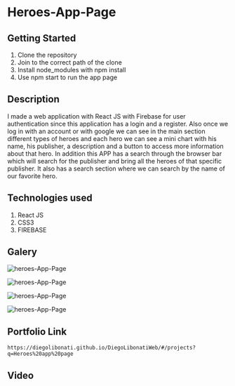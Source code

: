 # Heroes-App-Page

## Getting Started

1. Clone the repository
2. Join to the correct path of the clone
3. Install node_modules with npm install
4. Use npm start to run the app page

## Description

I made a web application with React JS with Firebase for user authentication since this application has a login and a register. Also once we log in with an account or with google we can see in the main section different types of heroes and each hero we can see a mini chart with his name, his publisher, a description and a button to access more information about that hero. In addition this APP has a search through the browser bar which will search for the publisher and bring all the heroes of that specific publisher. It also has a search section where we can search by the name of our favorite hero.

## Technologies used

1. React JS
2. CSS3
3. FIREBASE

## Galery

![heroes-App-Page](https://raw.githubusercontent.com/DiegoLibonati/DiegoLibonatiWeb/main/data/projects/React/Imagenes/heroesreact-0.jpg)

![heroes-App-Page](https://raw.githubusercontent.com/DiegoLibonati/DiegoLibonatiWeb/main/data/projects/React/Imagenes/heroesreact-1.jpg)

![heroes-App-Page](https://raw.githubusercontent.com/DiegoLibonati/DiegoLibonatiWeb/main/data/projects/React/Imagenes/heroesreact-2.jpg)

![heroes-App-Page](https://raw.githubusercontent.com/DiegoLibonati/DiegoLibonatiWeb/main/data/projects/React/Imagenes/heroesreact-3.jpg)

## Portfolio Link

`https://diegolibonati.github.io/DiegoLibonatiWeb/#/projects?q=Heroes%20app%20page`

## Video
